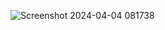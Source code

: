 ![Screenshot 2024-04-04 081738](https://github.com/maroiane2/Figma-design-of-Management-System/assets/115611296/251815b3-a0dd-44ab-bf6c-870d2eb05995)
